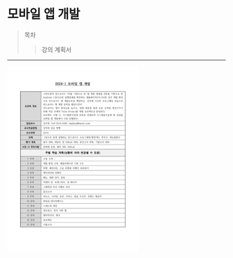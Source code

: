모바일 앱 개발
==============
>목차
>  >강의 계획서
>  >  
>  >  >
- - -
<img src="mobilAppReport.jpg.jpg" width="60%" alt="report"></img>
